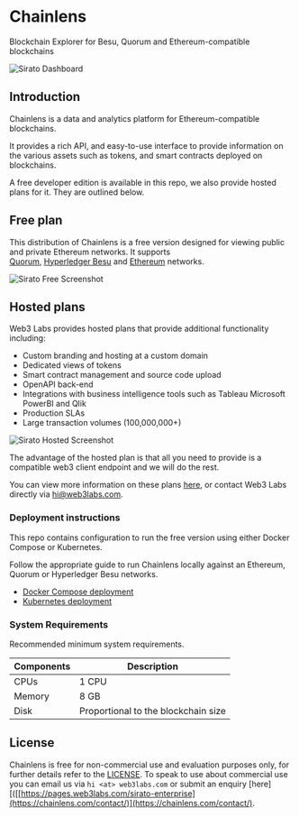 # Chainlens

Blockchain Explorer for Besu, Quorum and Ethereum-compatible blockchains

![Sirato Dashboard](https://raw.githubusercontent.com/web3labs/sirato-free/master/_images/sirato-dashboard.png "Sirato dashboard")

## Introduction

Chainlens is a data and analytics platform for Ethereum-compatible blockchains.

It provides a rich API, and easy-to-use interface to provide information on the various assets such as tokens, and smart contracts deployed on blockchains.

A free developer edition is available in this repo, we also provide hosted plans for it. They are outlined below.

## Free plan

This distribution of Chainlens is a free version designed for viewing public and private Ethereum networks. It supports  
[Quorum](https://github.com/ConsenSys/quorum), [Hyperledger Besu](https://besu.hyperledger.org/en/stable/) and [Ethereum](https://github.com/ethereum/go-ethereum) networks.

![Sirato Free Screenshot](https://raw.githubusercontent.com/web3labs/sirato-free/master/_images/sirato-free.png "Sirato free")

## Hosted plans

Web3 Labs provides hosted plans that provide additional functionality including:

- Custom branding and hosting at a custom domain
- Dedicated views of tokens
- Smart contract management and source code upload
- OpenAPI back-end
- Integrations with business intelligence tools such as Tableau Microsoft PowerBI and Qlik
- Production SLAs
- Large transaction volumes (100,000,000+)

![Sirato Hosted Screenshot](https://raw.githubusercontent.com/web3labs/sirato-free/master/_images/sirato-hosted.png "Sirato customer instance Palm with verified source code")

The advantage of the hosted plan is that all you need to provide is a compatible web3 client endpoint and we will do the rest.

You can view more information on these plans [here](https://chainlens.com), or contact Web3 Labs directly via [hi@web3labs.com](mailto:hi@web3labs.com?subject=Chainlens%20hosted%20plans).

### Deployment instructions

This repo contains configuration to run the free version using either Docker Compose or Kubernetes.

Follow the appropriate guide to run Chainlens locally against an Ethereum, Quorum or Hyperledger Besu networks.

- [Docker Compose deployment](docker-compose/README.md)
- [Kubernetes deployment](k8s/README.md)

### System Requirements

Recommended minimum system requirements.

| Components | Description |
|-----------|-------------|
|  CPUs        | 1 CPU |
|  Memory      | 8 GB |
|  Disk        | Proportional to the blockchain size |

## License

Chainlens is free for non-commercial use and evaluation purposes only, for further details refer to the [LICENSE](LICENSE). To speak to use about commercial use you can email us via `hi <at> web3labs.com` or submit an enquiry [here][([[https://pages.web3labs.com/sirato-enterprise](https://chainlens.com/contact/)](https://chainlens.com/contact/).

